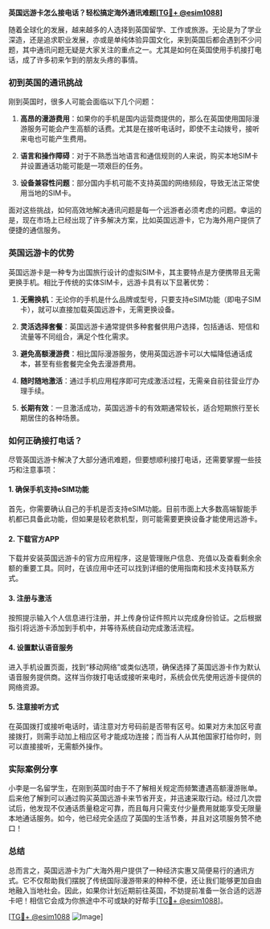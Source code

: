 **英国远游卡怎么接电话？轻松搞定海外通讯难题[[TG💪+ @esim1088](https://t.me/s/esim1088)]**

随着全球化的发展，越来越多的人选择到英国留学、工作或旅游。无论是为了学业深造，还是追求职业发展，亦或是单纯体验异国文化，来到英国后都会遇到不少问题，其中通讯问题无疑是大家关注的重点之一。尤其是如何在英国使用手机接打电话，成了许多初来乍到的朋友头疼的事情。

### 初到英国的通讯挑战

刚到英国时，很多人可能会面临以下几个问题：

1. **高昂的漫游费用**：如果你的手机是国内运营商提供的，那么在英国使用国际漫游服务可能会产生高额的话费。尤其是在接听电话时，即使不主动拨号，接听来电也可能产生费用。

2. **语言和操作障碍**：对于不熟悉当地语言和通信规则的人来说，购买本地SIM卡并设置通话功能可能是一项艰巨的任务。

3. **设备兼容性问题**：部分国内手机可能不支持英国的网络频段，导致无法正常使用当地的SIM卡。

面对这些挑战，如何高效地解决通讯问题是每一个远游者必须考虑的问题。幸运的是，现在市场上已经出现了许多解决方案，比如英国远游卡，它为海外用户提供了便捷的通信服务。

### 英国远游卡的优势

英国远游卡是一种专为出国旅行设计的虚拟SIM卡，其主要特点是方便携带且无需更换手机。相比于传统的实体SIM卡，远游卡具有以下显著优势：

1. **无需换机**：无论你的手机是什么品牌或型号，只要支持eSIM功能（即电子SIM卡），就可以直接加载英国远游卡，无需更换设备。

2. **灵活选择套餐**：英国远游卡通常提供多种套餐供用户选择，包括通话、短信和流量等不同组合，满足个性化需求。

3. **避免高额漫游费**：相比国际漫游服务，使用英国远游卡可以大幅降低通话成本，甚至有些套餐完全免去漫游费用。

4. **随时随地激活**：通过手机应用程序即可完成激活过程，无需亲自前往营业厅办理手续。

5. **长期有效**：一旦激活成功，英国远游卡的有效期通常较长，适合短期旅行至长期居住的各种场景。

### 如何正确接打电话？

尽管英国远游卡解决了大部分通讯难题，但要想顺利接打电话，还需要掌握一些技巧和注意事项：

#### 1. 确保手机支持eSIM功能
首先，你需要确认自己的手机是否支持eSIM功能。目前市面上大多数高端智能手机都已具备此功能，但如果是较老款机型，则可能需要更换设备才能使用远游卡。

#### 2. 下载官方APP
下载并安装英国远游卡的官方应用程序，这是管理账户信息、充值以及查看剩余余额的重要工具。同时，在该应用中还可以找到详细的使用指南和技术支持联系方式。

#### 3. 注册与激活
按照提示输入个人信息进行注册，并上传身份证件照片以完成身份验证。之后根据指引将远游卡添加到手机中，并等待系统自动完成激活流程。

#### 4. 设置默认语音服务
进入手机设置页面，找到“移动网络”或类似选项，确保选择了英国远游卡作为默认语音服务提供商。这样当你拨打电话或接听来电时，系统会优先使用远游卡提供的网络资源。

#### 5. 注意接听方式
在英国拨打或接听电话时，请注意对方号码前是否带有区号。如果对方未加区号直接拨打，则需手动加上相应区号才能成功连接；而当有人从其他国家打给你时，则可以直接接听，无需额外操作。

### 实际案例分享

小李是一名留学生，在刚到英国时由于不了解相关规定而频繁遭遇高额漫游账单。后来他了解到可以通过购买英国远游卡来节省开支，并迅速采取行动。经过几次尝试后，他发现不仅通话质量稳定可靠，而且每月只需支付少量费用就能享受无限量本地通话服务。如今，他已经完全适应了英国的生活节奏，并且对这项服务赞不绝口！

### 总结

总而言之，英国远游卡为广大海外用户提供了一种经济实惠又简便易行的通讯方式。它不仅帮助我们摆脱了传统国际漫游带来的种种不便，还让我们能够更加自由地融入当地社会。因此，如果你计划近期前往英国，不妨提前准备一张合适的远游卡吧！相信它会成为你旅途中不可或缺的好帮手[[TG💪+ @esim1088](https://t.me/s/esim1088)]。

[[TG💪+ @esim1088](https://t.me/s/esim1088) ![Image](https://i.postimg.cc/4NQfJmqS/Snipaste-2025-05-13-00-14-12.png)]